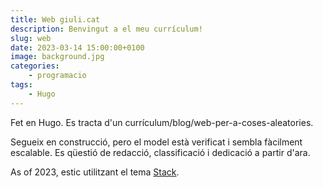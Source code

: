 ```yaml
---
title: Web giuli.cat
description: Benvingut a el meu currículum!
slug: web
date: 2023-03-14 15:00:00+0100
image: background.jpg
categories:
    - programacio
tags:
    - Hugo
---
```


Fet en Hugo. Es tracta d'un currículum/blog/web-per-a-coses-aleatories.

Segueix en construcció, pero el model està verificat i sembla fàcilment escalable. Es qüestió de redacció, classificació i dedicació a partir d'ara.

As of 2023, estic utilitzant el tema [Stack](https://github.com/CaiJimmy/hugo-theme-stack).

